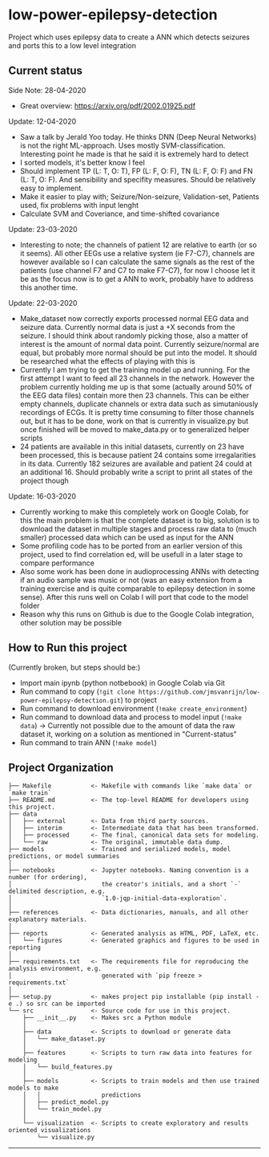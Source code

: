 low-power-epilepsy-detection
==============================

Project which uses epilepsy data to create a ANN which detects seizures and ports this to a low level integration 

## Current status

Side Note: 28-04-2020
- Great overview: https://arxiv.org/pdf/2002.01925.pdf 

Update: 12-04-2020
- Saw a talk by Jerald Yoo today. He thinks DNN (Deep Neural Networks) is not the right ML-approach. Uses mostly SVM-classification. Interesting point he made is that he said it is extremely hard to detect 
- I sorted models, it's better know I feel
- Should implement TP (L: T, O: T), FP (L: F, O: F), TN (L: F, O: F) and FN (L: T, O: F). And sensibility and specifity measures. Should be relatively easy to implement.
- Make it easier to play with; Seizure/Non-seizure, Validation-set, Patients used, fix problems with input lenght
- Calculate SVM and Coveriance, and time-shifted covariance   

Update: 23-03-2020
- Interesting to note; the channels of patient 12 are relative to earth (or so it seems). All other EEGs use a relative system (ie F7-C7), channels are however available so I can calculate the same signals as the rest of the patients (use channel F7 and C7 to make F7-C7), for now I choose let it be as the focus now is to get a ANN to work, probably have to address this another time.

Update: 22-03-2020
- Make_dataset now correctly exports processed normal EEG data and seizure data. Currently normal data is just a +X seconds from the seizure. I should think about randomly picking those, also a matter of interest is the amount of normal data point. Currently seizure/normal are equal, but probably more normal should be put into the model. It should be researched what the effects of playing with this is
- Currently I am trying to get the training model up and running. For the first attempt I want to feed all 23 channels in the network. However the problem currently holding me up is that some (actually around 50% of the EEG data files) contain more then 23 channels. This can be either empty channels, duplicate channels or extra data such as simutaniously recordings of ECGs. It is pretty time consuming to filter those channels out, but it has to be done, work on that is currently in visualize.py but once finished will be moved to make_data.py or to generalized helper scripts
- 24 patients are available in this initial datasets, currently on 23 have been processed, this is because patient 24 contains some irregalarities in its data. Currently 182 seizures are available and patient 24 could at an additional 16. Should probably write a script to print all states of the project though     

Update: 16-03-2020
 - Currently working to make this completely work on Google Colab, for this the main problem is that the complete dataset is to big, solution is to download the dataset in multiple stages and process raw data to (much smaller) processed data which can be used as input for the ANN 
 - Some profiling code has to be ported from an earlier version of this project, used to find correlation ed, will be usefull in a later stage to compare performance 
 - Also some work has been done in audioprocessing ANNs with detecting if an audio sample was music or not (was an easy extension from a training exercise and is quite comparable to epilepsy detection in some sense). After this runs well on Colab I will port that code to the model folder
 - Reason why this runs on Github is due to the Google Colab integration, other solution may be possible 

## How to Run this project

 (Currently broken, but steps should be:)
 - Import main ipynb (python notbebook) in Google Colab via Git
 - Run command to copy  (``!git clone https://github.com/jmsvanrijn/low-power-epilepsy-detection.git``) to project
 - Run command to download environment (``!make create_environment``)
 - Run command to download data and process to model input (``!make data``) -> Currently not possible due to the amount of data the raw dataset it, working on a solution as mentioned in "Current-status"
 - Run command to train ANN (``!make model``)

Project Organization
------------

    ├── Makefile           <- Makefile with commands like `make data` or `make train`
    ├── README.md          <- The top-level README for developers using this project.
    ├── data
    │   ├── external       <- Data from third party sources.
    │   ├── interim        <- Intermediate data that has been transformed.
    │   ├── processed      <- The final, canonical data sets for modeling.
    │   └── raw            <- The original, immutable data dump.
    ├── models             <- Trained and serialized models, model predictions, or model summaries
    │
    ├── notebooks          <- Jupyter notebooks. Naming convention is a number (for ordering),
    │                         the creator's initials, and a short `-` delimited description, e.g.
    │                         `1.0-jqp-initial-data-exploration`.
    │
    ├── references         <- Data dictionaries, manuals, and all other explanatory materials.
    │
    ├── reports            <- Generated analysis as HTML, PDF, LaTeX, etc.
    │   └── figures        <- Generated graphics and figures to be used in reporting
    │
    ├── requirements.txt   <- The requirements file for reproducing the analysis environment, e.g.
    │                         generated with `pip freeze > requirements.txt`
    │
    ├── setup.py           <- makes project pip installable (pip install -e .) so src can be imported
    └── src                <- Source code for use in this project.
        ├── __init__.py    <- Makes src a Python module
        │
        ├── data           <- Scripts to download or generate data
        │   └── make_dataset.py
        │
        ├── features       <- Scripts to turn raw data into features for modeling
        │   └── build_features.py
        │
        ├── models         <- Scripts to train models and then use trained models to make
        │   │                 predictions
        │   ├── predict_model.py
        │   └── train_model.py
        │
        └── visualization  <- Scripts to create exploratory and results oriented visualizations
            └── visualize.py



--------
